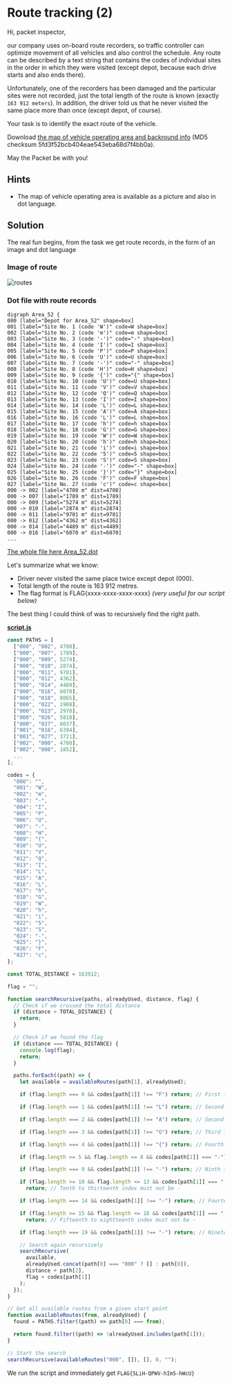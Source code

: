 # Route tracking (2)

Hi, packet inspector,

our company uses on-board route recorders, so traffic controller can optimize movement of all vehicles and also control the schedule. Any route can be described by a text string that contains the codes of individual sites in the order in which they were visited (except depot, because each drive starts and also ends there).

Unfortunately, one of the recorders has been damaged and the particular sites were not recorded, just the total length of the route is known (exactly `163 912 meters`). In addition, the driver told us that he never visited the same place more than once (except depot, of course).

Your task is to identify the exact route of the vehicle.

Download [the map of vehicle operating area and backround info](https://owncloud.cesnet.cz/index.php/s/LKjPzl5QawyisH3) (MD5 checksum 5fd3f52bcb404eae543eba68d7f4bb0a).

May the Packet be with you!

## Hints

- The map of vehicle operating area is available as a picture and also in dot language.

## Solution

The real fun begins, from the task we get route records, in the form of an image and dot language

### Image of route

![routes](Area_52.png)

### Dot file with route records

    digraph Area_52 {
    000 [label="Depot for Area_52" shape=box]
    001 [label="Site No. 1 (code 'W')" code=W shape=box]
    002 [label="Site No. 2 (code 'm')" code=m shape=box]
    003 [label="Site No. 3 (code '-')" code="-" shape=box]
    004 [label="Site No. 4 (code 'I')" code=I shape=box]
    005 [label="Site No. 5 (code 'P')" code=P shape=box]
    006 [label="Site No. 6 (code 'U')" code=U shape=box]
    007 [label="Site No. 7 (code '-')" code="-" shape=box]
    008 [label="Site No. 8 (code 'H')" code=H shape=box]
    009 [label="Site No. 9 (code '{')" code="{" shape=box]
    010 [label="Site No. 10 (code 'U')" code=U shape=box]
    011 [label="Site No. 11 (code 'V')" code=V shape=box]
    012 [label="Site No. 12 (code 'Q')" code=Q shape=box]
    013 [label="Site No. 13 (code 'I')" code=I shape=box]
    014 [label="Site No. 14 (code 'L')" code=L shape=box]
    015 [label="Site No. 15 (code 'A')" code=A shape=box]
    016 [label="Site No. 16 (code 'L')" code=L shape=box]
    017 [label="Site No. 17 (code 'h')" code=h shape=box]
    018 [label="Site No. 18 (code 'G')" code=G shape=box]
    019 [label="Site No. 19 (code 'W')" code=W shape=box]
    020 [label="Site No. 20 (code 'h')" code=h shape=box]
    021 [label="Site No. 21 (code 'i')" code=i shape=box]
    022 [label="Site No. 22 (code '5')" code=5 shape=box]
    023 [label="Site No. 23 (code 'S')" code=S shape=box]
    024 [label="Site No. 24 (code '-')" code="-" shape=box]
    025 [label="Site No. 25 (code '}')" code="}" shape=box]
    026 [label="Site No. 26 (code 'F')" code=F shape=box]
    027 [label="Site No. 27 (code 'c')" code=c shape=box]
    000 -> 002 [label="4708 m" dist=4708]
    000 -> 007 [label="1789 m" dist=1789]
    000 -> 009 [label="5274 m" dist=5274]
    000 -> 010 [label="2874 m" dist=2874]
    000 -> 011 [label="9701 m" dist=9701]
    000 -> 012 [label="4362 m" dist=4362]
    000 -> 014 [label="4489 m" dist=4489]
    000 -> 016 [label="6070 m" dist=6070]
    ...

[The whole file here Area_52.dot](Area_52.dot)

Let's summarize what we know:

- Driver never visited the same place twice except depot (000).
- Total length of the route is 163 912 metres.
- The flag format is FLAG{xxxx-xxxx-xxxx-xxxx} _(very useful for our script below)_

The best thing I could think of was to recursively find the right path.

**[script.js](script.js)**

```js
const PATHS = [
  ["000", "002", 4708],
  ["000", "007", 1789],
  ["000", "009", 5274],
  ["000", "010", 2874],
  ["000", "011", 9701],
  ["000", "012", 4362],
  ["000", "014", 4489],
  ["000", "016", 6070],
  ["000", "018", 8065],
  ["000", "022", 1908],
  ["000", "023", 2970],
  ["000", "026", 5810],
  ["000", "027", 8037],
  ["001", "016", 6394],
  ["001", "027", 3721],
  ["002", "000", 4708],
  ["002", "008", 1852],
  ...
];

codes = {
  "000": "",
  "001": "W",
  "002": "m",
  "003": "-",
  "004": "I",
  "005": "P",
  "006": "U",
  "007": "-",
  "008": "H",
  "009": "{",
  "010": "U",
  "011": "V",
  "012": "Q",
  "013": "I",
  "014": "L",
  "015": "A",
  "016": "L",
  "017": "h",
  "018": "G",
  "019": "W",
  "020": "h",
  "021": "i",
  "022": "5",
  "023": "S",
  "024": "-",
  "025": "}",
  "026": "F",
  "027": "c",
};

const TOTAL_DISTANCE = 163912;

flag = "";

function searchRecursive(paths, alreadyUsed, distance, flag) {
  // Check if we crossed the total distance
  if (distance > TOTAL_DISTANCE) {
    return;
  }

  // Check if we found the flag
  if (distance === TOTAL_DISTANCE) {
    console.log(flag);
    return;
  }

  paths.forEach((path) => {
    let available = availableRoutes(path[1], alreadyUsed);

    if (flag.length === 0 && codes[path[1]] !== "F") return; // First index must be F

    if (flag.length === 1 && codes[path[1]] !== "L") return; // Second index must be L

    if (flag.length === 2 && codes[path[1]] !== "A") return; // Second index must be A

    if (flag.length === 3 && codes[path[1]] !== "G") return; // Third index must be G

    if (flag.length === 4 && codes[path[1]] !== "{") return; // Fourth index must be {

    if (flag.length >= 5 && flag.length <= 8 && codes[path[1]] === "-") return; // Fifth to eighth index must not be -

    if (flag.length === 9 && codes[path[1]] !== "-") return; // Ninth index must be -

    if (flag.length >= 10 && flag.length <= 13 && codes[path[1]] === "-")
      return; // Tenth to thirteenth index must not be -

    if (flag.length === 14 && codes[path[1]] !== "-") return; // Fourteenth index must be -

    if (flag.length >= 15 && flag.length <= 18 && codes[path[1]] === "-")
      return; // Fifteenth to eightteenth index must not be -

    if (flag.length === 19 && codes[path[1]] !== "-") return; // Nineteenth index must be -

    // Search again recursively
    searchRecursive(
      available,
      alreadyUsed.concat(path[0] === "000" ? [] : path[0]),
      distance + path[2],
      flag + codes[path[1]]
    );
  });
}

// Get all available routes from a given start point
function availableRoutes(from, alreadyUsed) {
  found = PATHS.filter((path) => path[0] === from);

  return found.filter((path) => !alreadyUsed.includes(path[1]));
}

// Start the search
searchRecursive(availableRoutes("000", []), [], 0, "");
```

We run the script and immediately get `FLAG{SLiH-QPWV-hIm5-hWcU}`
